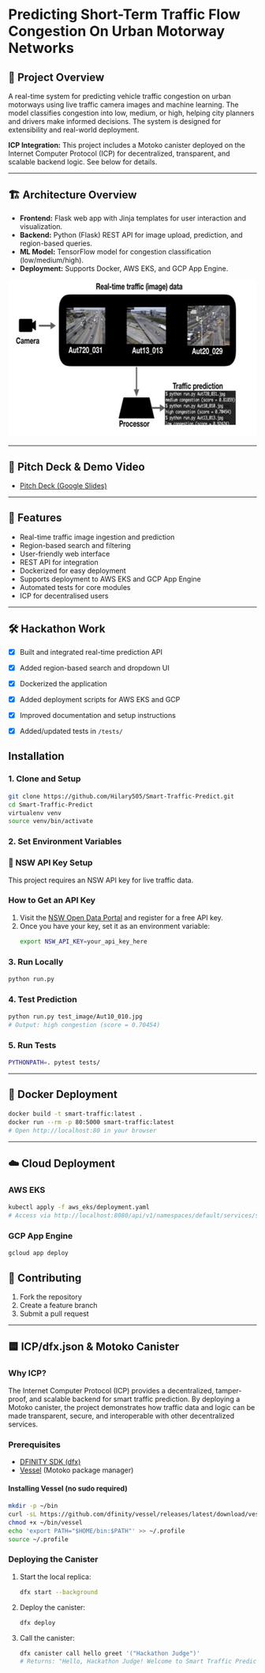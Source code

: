 # Predicting Short-Term Traffic Flow Congestion On Urban Motorway Networks

## 🚦 Project Overview
A real-time system for predicting vehicle traffic congestion on urban motorways using live traffic camera images and machine learning. The model classifies congestion into low, medium, or high, helping city planners and drivers make informed decisions. The system is designed for extensibility and real-world deployment.

**ICP Integration:** This project includes a Motoko canister deployed on the Internet Computer Protocol (ICP) for decentralized, transparent, and scalable backend logic. See below for details.

---

## 🏗️ Architecture Overview
- **Frontend:** Flask web app with Jinja templates for user interaction and visualization.
- **Backend:** Python (Flask) REST API for image upload, prediction, and region-based queries.
- **ML Model:** TensorFlow model for congestion classification (low/medium/high).
- **Deployment:** Supports Docker, AWS EKS, and GCP App Engine.

![Architecture Diagram](miscellanous/Architecture%20of%20real-time%20prediction.png)

---

## 🎥 Pitch Deck & Demo Video
- [Pitch Deck (Google Slides)](https://docs.google.com/presentation/d/1ecyTVmE2eLL8S8tCIGs8JBKw0EEAsHAqw2U0Yq0A_Ns/edit?usp=sharing)

---

## 🚀 Features
- Real-time traffic image ingestion and prediction
- Region-based search and filtering
- User-friendly web interface
- REST API for integration
- Dockerized for easy deployment
- Supports deployment to AWS EKS and GCP App Engine
- Automated tests for core modules
- ICP  for decentralised users

---

## 🛠️ Hackathon Work
- [x] Built and integrated real-time prediction API
- [x] Added region-based search and dropdown UI
- [x] Dockerized the application
- [x] Added deployment scripts for AWS EKS and GCP
- [x] Improved documentation and setup instructions
- [x] Added/updated tests in `/tests/`


## Installation

### 1. Clone and Setup
```bash
git clone https://github.com/Hilary505/Smart-Traffic-Predict.git
cd Smart-Traffic-Predict
virtualenv venv
source venv/bin/activate
```

### 2. Set Environment Variables

### 🔑 NSW API Key Setup

This project requires an NSW API key for live traffic data.  

### How to Get an API Key
1. Visit the [NSW Open Data Portal](https://opendata.transport.nsw.gov.au/) and register for a free API key.
2. Once you have your key, set it as an environment variable:
   ```bash
   export NSW_API_KEY=your_api_key_here
   ```

### 3. Run Locally
```bash
python run.py
```

### 4. Test Prediction
```bash
python run.py test_image/Aut10_010.jpg
# Output: high congestion (score = 0.70454)
```

### 5. Run Tests
```bash
PYTHONPATH=. pytest tests/
```

---

## 🐳 Docker Deployment
```bash
docker build -t smart-traffic:latest .
docker run --rm -p 80:5000 smart-traffic:latest
# Open http://localhost:80 in your browser
```

---

## ☁️ Cloud Deployment
### AWS EKS
```bash
kubectl apply -f aws_eks/deployment.yaml
# Access via http://localhost:8080/api/v1/namespaces/default/services/smart-traffic-service/proxy
```

### GCP App Engine
```bash
gcloud app deploy
```

## 🤝 Contributing
1. Fork the repository
2. Create a feature branch
3. Submit a pull request
---

## 🟦 ICP/dfx.json & Motoko Canister

### Why ICP?
The Internet Computer Protocol (ICP) provides a decentralized, tamper-proof, and scalable backend for smart traffic prediction. By deploying a Motoko canister, the project demonstrates how traffic data and logic can be made transparent, secure, and interoperable with other decentralized services.

### Prerequisites
- [DFINITY SDK (dfx)](https://internetcomputer.org/docs/current/developer-docs/quickstart/hello10mins)
- [Vessel](https://github.com/dfinity/vessel) (Motoko package manager)

#### Installing Vessel (no sudo required)
```bash
mkdir -p ~/bin
curl -sL https://github.com/dfinity/vessel/releases/latest/download/vessel-linux64 -o ~/bin/vessel
chmod +x ~/bin/vessel
echo 'export PATH="$HOME/bin:$PATH"' >> ~/.profile
source ~/.profile
```

### Deploying the Canister
1. Start the local replica:
   ```bash
   dfx start --background
   ```
2. Deploy the canister:
   ```bash
   dfx deploy
   ```
3. Call the canister:
   ```bash
   dfx canister call hello greet '("Hackathon Judge")'
   # Returns: "Hello, Hackathon Judge! Welcome to Smart Traffic Predict."
   ```